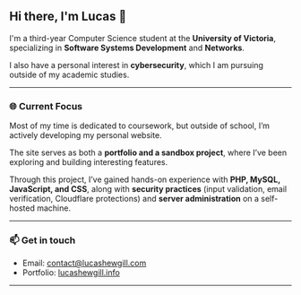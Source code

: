 ## Hi there, I'm Lucas 👋

I'm a third-year Computer Science student at the **University of Victoria**, specializing in **Software Systems Development** and **Networks**.  

I also have a personal interest in **cybersecurity**, which I am pursuing outside of my academic studies.

---

### 🌐 Current Focus
Most of my time is dedicated to coursework, but outside of school, I’m actively developing my personal website.  

The site serves as both a **portfolio and a sandbox project**, where I’ve been exploring and building interesting features.

Through this project, I’ve gained hands-on experience with **PHP, MySQL, JavaScript, and CSS**, along with **security practices** (input validation, email verification, Cloudflare protections) and **server administration** on a self-hosted machine.  


---

### 📫 Get in touch
- Email: [contact@lucashewgill.com](mailto:lucas@lucashewgill.com?subject=[GitHub])  
- Portfolio: [lucashewgill.info](https://lucashewgill.info)  

---
